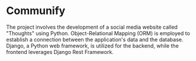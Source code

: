 # Communify
The project involves the development of a social media website called "Thoughts" using Python. Object-Relational Mapping (ORM) is employed to establish a connection between the application's data and the database. Django, a Python web framework, is utilized for the backend, while the frontend leverages Django Rest Framework. 
